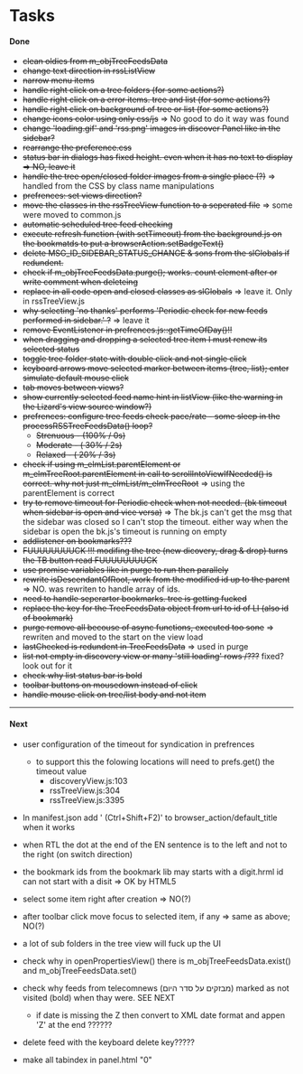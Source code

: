 # Tasks
#### Done
* ~~clean oldies from m_objTreeFeedsData~~
* ~~change text direction in rssListView~~
* ~~narrow menu items~~
* ~~handle right click on a tree folders (for some actions?)~~
* ~~handle right click on a error items. tree and list (for some actions?)~~
* ~~handle right click on background of tree or list  (for some actions?)~~
* ~~change icons color using only css/js~~ => No good to do it way was found
* ~~change 'loading.gif' and 'rss.png' images in discover Panel like in the sidebar?~~
* ~~rearrange the preference.css~~
* ~~status bar in dialogs has fixed height. even when it has no text to display => NO, leave it~~
* ~~handle the tree open/closed folder images from a single place (?)~~ => handled from the CSS by class name manipulations
* ~~prefrences: set views direction?~~
* ~~move the classes in the rssTreeView function to a seperated file~~ => some were moved to common.js
* ~~automatic scheduled tree feed checking~~
* ~~execute refresh function (with setTimeout) from the background.js on the bookmatds to put a browserAction.setBadgeText()~~
* ~~delete MSG_ID_SIDEBAR_STATUS_CHANGE & sons from the slGlobals if redundent.~~
* ~~check if m_objTreeFeedsData.purge(); works. count element after or write comment when deleteing~~
* ~~replace in all code open and closed classes as slGlobals~~ => leave it. Only in rssTreeView.js
* ~~why selecting 'no thanks' performs 'Periodic check for new feeds performed in sidebar.' ?~~ => leave it
* ~~remove EventListener in prefrences.js::getTimeOfDay()!!~~
* ~~when dragging and dropping a selected tree item I must renew its selected status~~
* ~~toggle tree folder state with double click and not single click~~
* ~~keyboard arrows move selected marker between items (tree, list); enter simulate default mouse click~~
* ~~tab moves between views?~~
* ~~show currently selected feed name hint in listView (like the warning in the Lizard's view source window?)~~
* ~~prefrences: configure tree feeds check pace/rate  - some sleep in the processRSSTreeFeedsData() loop?~~
  * ~~Strenuous - (100% / 0s)~~
  * ~~Moderate	- ( 30% / 2s)~~
  * ~~Relaxed   - ( 20% / 3s)~~
* ~~check if using m_elmList.parentElement or m_elmTreeRoot.parentElement in call to scrollIntoViewIfNeeded() is correct. why not just m_elmList/m_elmTreeRoot~~ => using the parentElement is correct
* ~~try to remove timeout for Periodic check when not needed. (bk timeout when sidebar is open and vice versa)~~ => The bk.js can't get the msg that the sidebar was closed so I can't stop the timeout. either way when the sidebar is open the bk.js's timeout is running on empty
* ~~addlistener on bookmarks???~~
* ~~FUUUUUUUUCK !!! modifing the tree (new dicovery, drag & drop) turns the TB button read FUUUUUUUUCK~~
* ~~use promise variables like in purge to run then parallely~~
* ~~rewrite isDescendantOfRoot, work from the modified id up to the parent~~ => NO. was rewriten to handle array of ids.
* ~~need to handle seperartor bookmarks. tree is getting fucked~~
* ~~replace the key for the TreeFeedsData object from url to id of LI (also id of bookmark)~~
* ~~purge remove all becouse of async functions, executed too sone~~ => rewriten and moved to the start on the view load
* ~~lastChecked is redundent in TreeFeedsData~~ => used in purge
* ~~list not empty in discovery view or many 'still loading' rows /???~~ fixed? look out for it
* ~~check why list status bar is bold~~
* ~~toolbar buttons on mousedown instead of click~~
* ~~handle mouse click on tree/list body and not item~~

---

#### Next

* user configuration of the timeout for syndication in prefrences
  * to support this the folowing locations will need to prefs.get() the timeout value
    * discoveryView.js:103
    * rssTreeView.js:304
    * rssTreeView.js:3395

* In manifest.json add ' (Ctrl+Shift+F2)' to browser_action/default_title when it works
* when RTL the dot at the end of the EN sentence is to the left and not to the right (on switch direction)
* the bookmark ids from the bookmark lib may starts with a digit.hrml id can not start with a disit => OK by HTML5

* select some item right after creation => NO(?)
* after toolbar click move focus to selected item, if any => same as above; NO(?)
* a lot of sub folders in the tree view will fuck up the UI

* check why in openPropertiesView() there is m_objTreeFeedsData.exist() and m_objTreeFeedsData.set()

* check why feeds from telecomnews (מבזקים על סדר היום) marked as not visited (bold) when thay were. SEE NEXT
  * if date is missing the Z then convert to XML date format and appen 'Z' at the end ??????

* delete feed with the keyboard delete key?????

* make all tabindex in panel.html "0"




